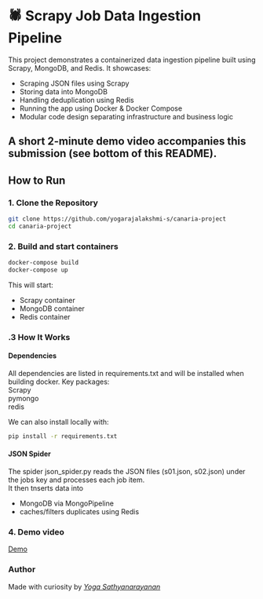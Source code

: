 # 🕷️ Scrapy Job Data Ingestion Pipeline

This project demonstrates a containerized data ingestion pipeline built using Scrapy, MongoDB, and Redis. It showcases:
- Scraping JSON files using Scrapy
- Storing data into MongoDB
- Handling deduplication using Redis
- Running the app using Docker & Docker Compose
- Modular code design separating infrastructure and business logic

A short 2-minute demo video accompanies this submission (see bottom of this README).
---

## How to Run
### 1. Clone the Repository
```bash
git clone https://github.com/yogarajalakshmi-s/canaria-project   
cd canaria-project
```

### 2. Build and start containers
```bash
docker-compose build
docker-compose up
```
This will start: 
- Scrapy container
- MongoDB container
- Redis container

### .3 How It Works
#### Dependencies
All dependencies are listed in requirements.txt and will be installed when building docker. Key packages:   
Scrapy  
pymongo  
redis 

We can also install locally with:
```bash   
pip install -r requirements.txt
```

#### JSON Spider
The spider json_spider.py reads the JSON files (s01.json, s02.json) under the jobs key and processes each job item.   
It then tnserts data into
 - MongoDB via MongoPipeline
 - caches/filters duplicates using Redis

### 4. Demo video
[Demo](https://www.loom.com/share/56074d95d3104e449921b7d9f10cf1b3?sid=c51a1c49-dfab-4312-ba74-67eb1f0abecd)


### Author
Made with curiosity by <i><a href=https://github.com/yogarajalakshmi-s>Yoga Sathyanarayanan</a></i>
